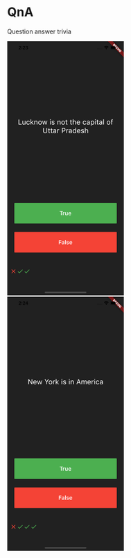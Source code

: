 <h1>QnA</h1>
<p> Question answer trivia </p>
<img src='screenshot/sc1.png' height='583px'>
<img src='screenshot/sc2.png' height='583px'>

